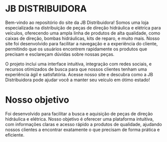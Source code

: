 # JB DISTRIBUIDORA 

Bem-vindo ao repositório do site da JB Distribuidora! Somos uma loja especializada na distribuição de peças de direção hidráulica e elétrica para veículos, oferecendo uma ampla linha de produtos de alta qualidade, como caixas de direção, bombas hidráulicas, kits de reparo, e muito mais. Nosso site foi desenvolvido para facilitar a navegação e a experiência do cliente, permitindo que os usuários encontrem rapidamente os produtos que precisam e esclareçam dúvidas sobre nossas peças.

O projeto inclui uma interface intuitiva, integração com redes sociais, e recursos otimizados de busca para que nossos clientes tenham uma experiência ágil e satisfatória. Acesse nosso site e descubra como a JB Distribuidora pode ajudar você a manter seu veículo em ótimo estado!

# Nosso objetivo
Foi desenvolvido para facilitar a busca e aquisição de peças de direção hidráulica e elétrica. Nosso objetivo é oferecer uma plataforma intuitiva, com informações claras e acesso rápido a produtos de qualidade, ajudando nossos clientes a encontrar exatamente o que precisam de forma prática e eficiente.
